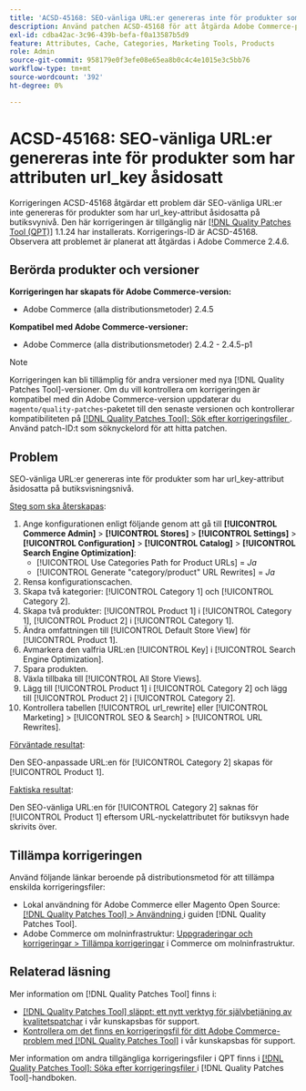 ```yaml
---
title: 'ACSD-45168: SEO-vänliga URL:er genereras inte för produkter som har attributen url_key åsidosatt'
description: Använd patchen ACSD-45168 för att åtgärda Adobe Commerce-problemet där SEO-vänliga URL:er inte genereras för produkter som har attributen url_key åsidosatt på butiksvisningsnivå.
exl-id: cdba42ac-3c96-439b-befa-f0a13587b5d9
feature: Attributes, Cache, Categories, Marketing Tools, Products
role: Admin
source-git-commit: 958179e0f3efe08e65ea8b0c4c4e1015e3c5bb76
workflow-type: tm+mt
source-wordcount: '392'
ht-degree: 0%

---
```


# ACSD-45168: SEO-vänliga URL:er genereras inte för produkter som har attributen url_key åsidosatt

Korrigeringen ACSD-45168 åtgärdar ett problem där SEO-vänliga URL:er inte genereras för produkter som har url_key-attribut åsidosatta på butiksvynivå. Den här korrigeringen är tillgänglig när [[!DNL Quality Patches Tool (QPT)]](/help/announcements/adobe-commerce-announcements/magento-quality-patches-released-new-tool-to-self-serve-quality-patches.md) 1.1.24 har installerats. Korrigerings-ID är ACSD-45168. Observera att problemet är planerat att åtgärdas i Adobe Commerce 2.4.6.

## Berörda produkter och versioner

**Korrigeringen har skapats för Adobe Commerce-version:**

* Adobe Commerce (alla distributionsmetoder) 2.4.5

**Kompatibel med Adobe Commerce-versioner:**

* Adobe Commerce (alla distributionsmetoder) 2.4.2 - 2.4.5-p1

>[!NOTE]
>
>Korrigeringen kan bli tillämplig för andra versioner med nya [!DNL Quality Patches Tool]-versioner. Om du vill kontrollera om korrigeringen är kompatibel med din Adobe Commerce-version uppdaterar du `magento/quality-patches`-paketet till den senaste versionen och kontrollerar kompatibiliteten på [[!DNL Quality Patches Tool]: Sök efter korrigeringsfiler ](https://experienceleague.adobe.com/tools/commerce-quality-patches/index.html?lang=sv-SE). Använd patch-ID:t som söknyckelord för att hitta patchen.

## Problem

SEO-vänliga URL:er genereras inte för produkter som har url_key-attribut åsidosatta på butiksvisningsnivå.

<u>Steg som ska återskapas</u>:

1. Ange konfigurationen enligt följande genom att gå till **[!UICONTROL Commerce Admin]** > **[!UICONTROL Stores]** > **[!UICONTROL Settings]** > **[!UICONTROL Configuration]** > **[!UICONTROL Catalog]** > **[!UICONTROL Search Engine Optimization]**:
   * [!UICONTROL Use Categories Path for Product URLs] = *Ja*
   * [!UICONTROL Generate "category/product" URL Rewrites] = *Ja*
1. Rensa konfigurationscachen.
1. Skapa två kategorier: [!UICONTROL Category 1] och [!UICONTROL Category 2].
1. Skapa två produkter: [!UICONTROL Product 1] i [!UICONTROL Category 1], [!UICONTROL Product 2] i [!UICONTROL Category 1].
1. Ändra omfattningen till [!UICONTROL Default Store View] för [!UICONTROL Product 1].
1. Avmarkera den valfria URL:en [!UICONTROL Key] i [!UICONTROL Search Engine Optimization].
1. Spara produkten.
1. Växla tillbaka till [!UICONTROL All Store Views].
1. Lägg till [!UICONTROL Product 1] i [!UICONTROL Category 2] och lägg till [!UICONTROL Product 2] i [!UICONTROL Category 2].
1. Kontrollera tabellen [!UICONTROL url_rewrite] eller [!UICONTROL Marketing] > [!UICONTROL SEO & Search] > [!UICONTROL URL Rewrites].

<u>Förväntade resultat</u>:

Den SEO-anpassade URL:en för [!UICONTROL Category 2] skapas för [!UICONTROL Product 1].

<u>Faktiska resultat</u>:

Den SEO-vänliga URL:en för [!UICONTROL Category 2] saknas för [!UICONTROL Product 1] eftersom URL-nyckelattributet för butiksvyn hade skrivits över.

## Tillämpa korrigeringen

Använd följande länkar beroende på distributionsmetod för att tillämpa enskilda korrigeringsfiler:

* Lokal användning för Adobe Commerce eller Magento Open Source: [[!DNL Quality Patches Tool] > Användning ](https://experienceleague.adobe.com/docs/commerce-operations/tools/quality-patches-tool/usage.html?lang=sv-SE) i guiden [!DNL Quality Patches Tool].
* Adobe Commerce om molninfrastruktur: [Uppgraderingar och korrigeringar > Tillämpa korrigeringar](https://experienceleague.adobe.com/docs/commerce-cloud-service/user-guide/develop/upgrade/apply-patches.html?lang=sv-SE) i Commerce om molninfrastruktur.

## Relaterad läsning

Mer information om [!DNL Quality Patches Tool] finns i:

* [[!DNL Quality Patches Tool] släppt: ett nytt verktyg för självbetjäning av kvalitetspatchar](/help/announcements/adobe-commerce-announcements/magento-quality-patches-released-new-tool-to-self-serve-quality-patches.md) i vår kunskapsbas för support.
* [Kontrollera om det finns en korrigeringsfil för ditt Adobe Commerce-problem med  [!DNL Quality Patches Tool]](/help/support-tools/patches-available-in-qpt-tool/check-patch-for-magento-issue-with-magento-quality-patches.md) i vår kunskapsbas för support.

Mer information om andra tillgängliga korrigeringsfiler i QPT finns i [[!DNL Quality Patches Tool]: Söka efter korrigeringsfiler ](https://experienceleague.adobe.com/tools/commerce-quality-patches/index.html?lang=sv-SE) i [!DNL Quality Patches Tool]-handboken.

